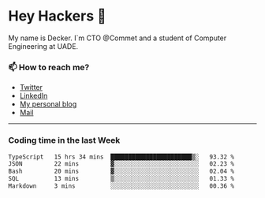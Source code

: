 # Hey Hackers 👋

My name is Decker. I`m CTO @Commet and a student of Computer Engineering at UADE.

### 📫 How to reach me?
- [Twitter](https://x.com/0xDecker) 
- [LinkedIn](https://www.linkedin.com/in/decker-urbano/) 
- [My personal blog](http://decker.sh) 
- [Mail](mailto:me@decker.sh)

---

### Coding time in the last Week

<!--START_SECTION:waka-->

```txt
TypeScript   15 hrs 34 mins  ███████████████████████▒░   93.32 %
JSON         22 mins         ▓░░░░░░░░░░░░░░░░░░░░░░░░   02.23 %
Bash         20 mins         ▓░░░░░░░░░░░░░░░░░░░░░░░░   02.04 %
SQL          13 mins         ▒░░░░░░░░░░░░░░░░░░░░░░░░   01.33 %
Markdown     3 mins          ░░░░░░░░░░░░░░░░░░░░░░░░░   00.36 %
```

<!--END_SECTION:waka-->
